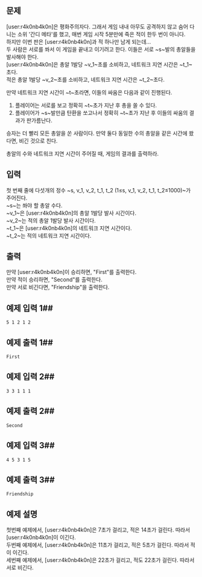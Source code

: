 ## 문제 ##
[user:r4k0nb4k0n]은 평화주의자다. 그래서 게임 내내 아무도 공격하지 않고 숨어 다니는 소위 '간디 메타'를 했고, 매번 게임 시작 5분만에 죽은 적이 한두 번이 아니다.   
하지만 이번 판은 [user:r4k0nb4k0n]과 적 하나만 남게 되는데...  
두 사람은 서로를 쏴서 이 게임을 끝내고 이기려고 한다. 이들은 서로 ~s~발의 총알들을 발사해야 한다.  
[user:r4k0nb4k0n]은 총알 1발당 ~v_1~초를 소비하고, 네트워크 지연 시간은 ~t_1~초다.  
적은 총알 1발당 ~v_2~초를 소비하고, 네트워크 지연 시간은 ~t_2~초다.  
  
만약 네트워크 지연 시간이 ~t~초라면, 이들의 싸움은 다음과 같이 진행된다.  
1. 플레이어는 서로를 보고 정확히 ~t~초가 지난 후 총을 쏠 수 있다.  
2. 플레이어가 ~s~발만큼 탄환을 쏘고나서 정확히 ~t~초가 지난 후 이들의 싸움의 결과가 판가름난다.  

승자는 더 빨리 모든 총알을 쏜 사람이다. 만약 둘다 동일한 수의 총알을 같은 시간에 쐈다면, 비긴 것으로 친다.  

총알의 수와 네트워크 지연 시간이 주어질 때, 게임의 결과를 출력하라.
## 입력 ##
첫 번째 줄에 다섯개의 정수 ~s, v_1, v_2, t_1, t_2 (1≤s, v_1, v_2, t_1, t_2≤1000)~가 주어진다.  
~s~는 쏴야 할 총알 수다.  
~v_1~은 [user:r4k0nb4k0n]의 총알 1발당 발사 시간이다.  
~v_2~는 적의 총알 1발당 발사 시간이다.  
~t_1~은 [user:r4k0nb4k0n]의 네트워크 지연 시간이다.  
~t_2~는 적의 네트워크 지연 시간이다.  
## 출력 ##
만약 [user:r4k0nb4k0n]이 승리하면, "First"를 출력한다.  
만약 적이 승리하면, "Second"를 출력한다.  
만약 서로 비긴다면, "Friendship"을 출력한다.
## 예제 입력 1##

    5 1 2 1 2

## 예제 출력 1##

    First

## 예제 입력 2##

    3 3 1 1 1

## 예제 출력 2##

    Second

## 예제 입력 3##

    4 5 3 1 5

## 예제 출력 3##

    Friendship

## 예제 설명 ##
첫번째 예제에서, [user:r4k0nb4k0n]은 7초가 걸리고, 적은 14초가 걸린다. 따라서 [user:r4k0nb4k0n]이 이긴다.  
두번째 예제에서, [user:r4k0nb4k0n]은 11초가 걸리고, 적은 5초가 걸린다. 따라서 적이 이긴다.  
세번째 예제에서, [user:r4k0nb4k0n]은 22초가 걸리고, 적도 22초가 걸린다. 따라서 서로 비긴다.  